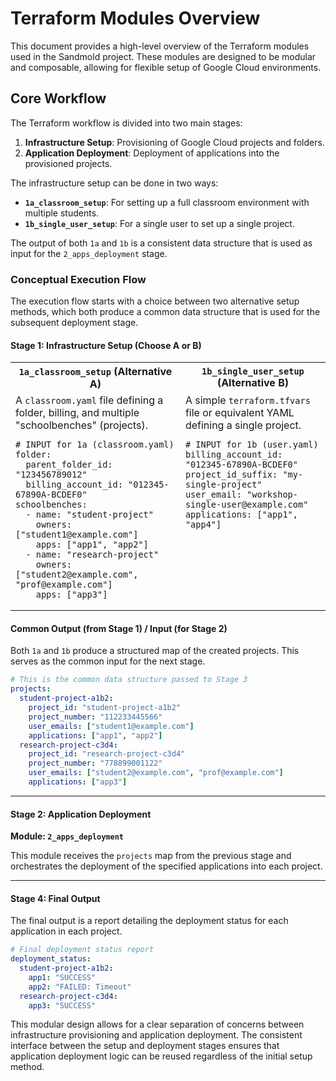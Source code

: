 # Terraform Modules Overview

This document provides a high-level overview of the Terraform modules used in the Sandmold project. These modules are designed to be modular and composable, allowing for flexible setup of Google Cloud environments.

## Core Workflow

The Terraform workflow is divided into two main stages:

1.  **Infrastructure Setup**: Provisioning of Google Cloud projects and folders.
2.  **Application Deployment**: Deployment of applications into the provisioned projects.

The infrastructure setup can be done in two ways:

*   **`1a_classroom_setup`**: For setting up a full classroom environment with multiple students.
*   **`1b_single_user_setup`**: For a single user to set up a single project.

The output of both `1a` and `1b` is a consistent data structure that is used as input for the `2_apps_deployment` stage.

### Conceptual Execution Flow

The execution flow starts with a choice between two alternative setup methods, which both produce a common data structure that is used for the subsequent deployment stage.

#### **Stage 1: Infrastructure Setup (Choose A or B)**

<table>
  <tr>
    <th><code>1a_classroom_setup</code> (Alternative A)</th>
    <th><code>1b_single_user_setup</code> (Alternative B)</th>
  </tr>
  <tr>
    <td valign="top">A <code>classroom.yaml</code> file defining a folder, billing, and multiple "schoolbenches" (projects).
      <pre><code># INPUT for 1a (classroom.yaml)
folder:
  parent_folder_id: "123456789012"
  billing_account_id: "012345-67890A-BCDEF0"
schoolbenches:
  - name: "student-project"
    owners: ["student1@example.com"]
    apps: ["app1", "app2"]
  - name: "research-project"
    owners: ["student2@example.com", "prof@example.com"]
    apps: ["app3"]
</code></pre>
    </td>
    <td valign="top">A simple <code>terraform.tfvars</code> file or equivalent YAML defining a single project.
      <pre><code># INPUT for 1b (user.yaml)
billing_account_id: "012345-67890A-BCDEF0"
project_id_suffix: "my-single-project"
user_email: "workshop-single-user@example.com"
applications: ["app1", "app4"]
</code></pre>
    </td>
  </tr>
</table>


#### **Common Output (from Stage 1) / Input (for Stage 2)**

Both `1a` and `1b` produce a structured map of the created projects. This serves as the common input for the next stage.

```yaml
# This is the common data structure passed to Stage 3
projects:
  student-project-a1b2:
    project_id: "student-project-a1b2"
    project_number: "112233445566"
    user_emails: ["student1@example.com"]
    applications: ["app1", "app2"]
  research-project-c3d4:
    project_id: "research-project-c3d4"
    project_number: "778899001122"
    user_emails: ["student2@example.com", "prof@example.com"]
    applications: ["app3"]
```
---

#### **Stage 2: Application Deployment**

**Module: `2_apps_deployment`**

This module receives the `projects` map from the previous stage and orchestrates the deployment of the specified applications into each project.

---

#### **Stage 4: Final Output**

The final output is a report detailing the deployment status for each application in each project.

```yaml
# Final deployment status report
deployment_status:
  student-project-a1b2:
    app1: "SUCCESS"
    app2: "FAILED: Timeout"
  research-project-c3d4:
    app3: "SUCCESS"
```

This modular design allows for a clear separation of concerns between infrastructure provisioning and application deployment. The consistent interface between the setup and deployment stages ensures that application deployment logic can be reused regardless of the initial setup method.
